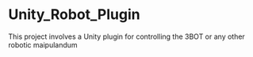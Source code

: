 # Unity_Robot_Plugin
This project involves a Unity plugin for controlling the 3BOT or any other robotic maipulandum
